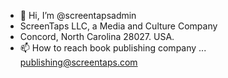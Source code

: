 - 👋 Hi, I’m @screentapsadmin
- ScreenTaps LLC, a Media and Culture Company
- Concord, North Carolina 28027. USA.
- 📫 How to reach book publishing company ... publishing@screentaps.com

<!---
screentapsadmin/screentapsadmin is a ✨ special ✨ repository because its `README.md` (this file) appears on your GitHub profile.
You can click the Preview link to take a look at your changes.
--->
